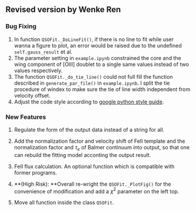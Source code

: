 ## Revised version by Wenke Ren

### Bug Fixing

1. In function `QSOFit._DoLineFit()`, if there is no line to fit while user wanna a figure to plot, an error would be raised due to the undefined `self.gauss_result` et al.
2. The parameter setting in `example.ipynb` constrained the core and the wing component of [OIII] doublet to a single same values instead of two values respectively. 
3. The function `QSOFit._do_tie_line()` could not full fill the function described in `generate_par_file()` in `example.ipynb`. I split the tie procedure of windex to make sure the tie of line width independent from velocity offset.
4. Adjust the code style according to [google python style guide](https://google.github.io/styleguide/pyguide.html).

### New Features

1. Regulate the form of the output data instead of a string for all.
2. Add the normalization factor and velocity shift of FeII template and the normalization factor and $\tau_e$ of Balmer continuum into output, so that one can rebuild the fitting model acconting the output result.
3. FeII flux calculation. An optional function which is compatible with former programs.
4. **(High Risk): **Overall re-wright the `QSOFit._PlotFig()` for the convenience of modification and add a $\chi^2$ parameter on the left top.

4. Move all function inside the class `QSOFit`.

